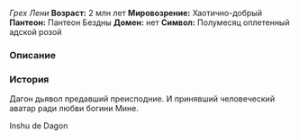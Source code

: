 *Грех Лени*
**Возраст:** 2 млн лет
**Мировозрение:** Хаотично-добрый
**Пантеон:** Пантеон Бездны
**Домен:** нет
**Символ:** Полумесяц оплетенный адской розой 

### Описание 


### История 
Дагон дьявол предавший преисподние. И принявший человеческий аватар ради любви богини Мине.




Inshu de Dagon